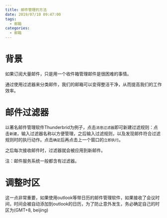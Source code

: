 ```yaml
---
title: 邮件管理的方法
date: 2019/07/10 09:47:00
tags:
  - 邮箱
categories:
  - 邮箱
---
```


# 背景

如果订阅大量邮件，只是用一个收件箱管理邮件是很困难的事情。

通过使用过滤器来分类邮件，我们的邮箱可以变得整洁干净，从而提高我们的工作效率。

# 邮件过滤器

以著名邮件管理软件Thunderbrid为例子，点击`消息过滤器`即可新建过滤规则：点击`新建`，输入过滤器名称以方便管理，之后输入过滤规则，以及发现邮件符合过滤规则时的执行动作。点击`确定`后再点击上一个窗口的`立即执行`。

之后每次接收邮件时，过滤器就会被应用到新邮件。

注：邮件服务系统一般都含有过滤器。

# 调整时区

这一点非常重要，如果使用outlook等带日历的邮件管理软件，如果接收了会议时间，时间会被自动添加到outlook的日历，为了防止意外发生，务必确定自己的时区为(GMT+8, beijing)
